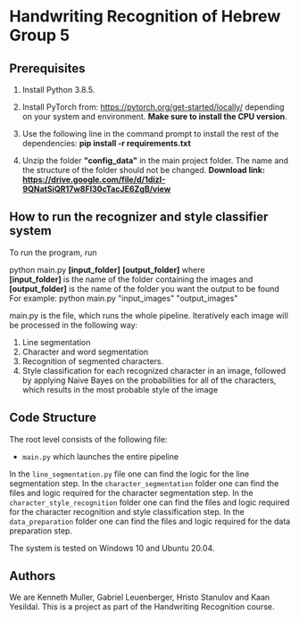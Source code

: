 # Handwriting Recognition of Hebrew Group 5

## Prerequisites
1. Install Python 3.8.5.

2. Install PyTorch from: https://pytorch.org/get-started/locally/ depending on your system and environment. **Make sure to install the CPU version**. 

3. Use the following line in the command prompt to install the rest of the dependencies:
**pip install -r requirements.txt**

4. Unzip the folder **"config_data"** in the main project folder. The name and the structure of the folder should not be changed. **Download link: https://drive.google.com/file/d/1dizI-9QNatSiQR17w8Fl30cTacJE6ZgB/view**

## How to run the recognizer and style classifier system

To run the program, run

python main.py **[input_folder]** **[output_folder]** where\
**[input_folder]** is the name of the folder containing the images and \
**[output_folder]** is the name of the folder you want the output to be found \
For example: python main.py "input_images" "output_images"

main.py is the file, which runs the whole pipeline. Iteratively each image will be processed in the following way:
1. Line segmentation
2. Character and word segmentation
3. Recognition of segmented characters.
4. Style classification for each recognized character in an image, followed by applying Naive Bayes on the probabilities for all of the characters, which results in the most probable style of the image

## Code Structure

The root level consists of the following file: 
- `main.py` which launches the entire pipeline

In the `line_segmentation.py` file one can find the logic for the line segmentation step.
In the `character_segmentation` folder one can find the files and logic required for the character segmentation step.
In the `character_style_recognition` folder one can find the files and logic required for the character recognition and style classification step.
In the `data_preparation` folder one can find the files and logic required for the data preparation step.

The system is tested on Windows 10 and Ubuntu 20.04. 

## Authors

We are Kenneth Muller, Gabriel Leuenberger, Hristo Stanulov and Kaan Yesildal. This is a project as part of the Handwriting Recognition course.
